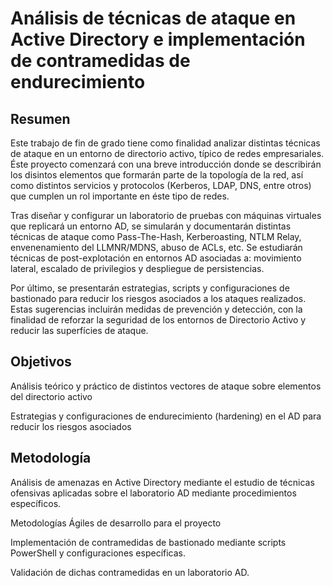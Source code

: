 # Análisis de técnicas de ataque en Active Directory e implementación de contramedidas de endurecimiento 

## Resumen
 Este trabajo de fin de grado tiene como finalidad analizar distintas técnicas de ataque en un entorno de directorio activo, típico de redes empresariales. Éste proyecto comenzará con una breve introducción donde se describirán los disintos elementos que formarán parte de la topología de la red, así como distintos servicios y protocolos (Kerberos, LDAP, DNS, entre otros) que cumplen un rol importante en éste tipo de redes.

Tras diseñar y configurar un laboratorio de pruebas con máquinas virtuales que replicará un entorno AD, se simularán y documentarán distintas técnicas de ataque como Pass-The-Hash, Kerberoasting, NTLM Relay, envenenamiento del LLMNR/MDNS, abuso de ACLs, etc. Se estudiarán técnicas de post-explotación en entornos AD asociadas a: movimiento lateral, escalado de privilegios y despliegue de persistencias.

Por último, se presentarán estrategias, scripts y configuraciones de bastionado para reducir los riesgos asociados a los ataques realizados. Estas sugerencias incluirán medidas de prevención y detección, con la finalidad de reforzar la seguridad de los entornos de Directorio Activo y reducir las superfícies de ataque.

## Objetivos

Análisis teórico y práctico de distintos vectores de ataque sobre elementos del directorio activo

Estrategias y configuraciones de endurecimiento (hardening) en el AD para reducir los riesgos asociados

## Metodología

Análisis de amenazas en Active Directory mediante el estudio de técnicas ofensivas aplicadas sobre el laboratorio AD mediante procedimientos específicos.

Metodologías Ágiles de desarrollo para el proyecto

Implementación de contramedidas de bastionado mediante scripts PowerShell y configuraciones específicas.

Validación de dichas contramedidas en un laboratorio AD.
